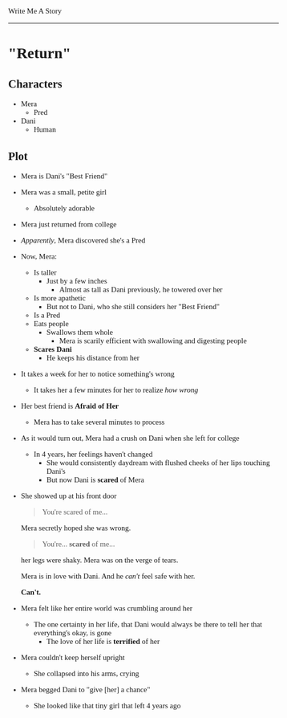 <style>
body {
	font: 15px Verdana
};
</style>

Write Me A Story
****************
"Return"
========

Characters
----------
- Mera
	- Pred
- Dani
	- Human

Plot
----
- Mera is Dani's "Best Friend"
- Mera was a small,
	petite girl
	- Absolutely adorable
- Mera just returned from college
- _Apparently_,
	Mera discovered she's a Pred
- Now,
	Mera:
	- Is taller
		- Just by a few inches
			- Almost as tall as Dani
				previously,
					he towered over her
	- Is more apathetic
		- But not to Dani,
			who she still considers her "Best Friend"
	- Is a Pred
	- Eats people
		- Swallows them whole
			- Mera is scarily efficient with swallowing and digesting people
	- __Scares Dani__
		- He keeps his distance from her
- It takes a week for her to notice something's wrong
	- It takes her a few minutes for her to realize _how wrong_
- Her best friend is __Afraid of Her__
	- Mera has to take several minutes to process
- As it would turn out,
	Mera had a crush on Dani when she left for college
	- In 4 years,
		her feelings haven't changed
		- She would consistently daydream with flushed cheeks of her lips touching Dani's
		- But now Dani is __scared__ of Mera
- She showed up at his front door
	> You're scared of me...

	Mera secretly hoped she was wrong.

	> You're...
	> __scared__ of me...

	her legs were shaky.
	Mera was on the verge of tears.

	Mera is in love with Dani.
	And he _can't_ feel safe with her.
	
	__Can't.__
- Mera felt like her entire world was crumbling around her
	- The one certainty in her life,
		that Dani would always be there to tell her that everything's okay,
		is gone
		- The love of her life is __terrified__ of her
- Mera couldn't keep herself upright
	- She collapsed into his arms,
		crying
- Mera begged Dani to "give [her] a chance"
	- She looked like that tiny girl that left 4 years ago